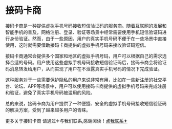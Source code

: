 # 接码卡商

接码卡商是一种提供虚拟手机号码接收短信验证码的服务商。随着互联网的发展和智能手机的普及，网络注册、登录、验证等场景中经常需要使用手机短信验证码进行身份验证。然而，由于一些原因，用户的真实手机号码不便于在一些场景中直接使用，这时就需要借助接码卡商提供的虚拟手机号码来接收验证码短信。

接码卡商通常会提供多个国家和地区的虚拟手机号码，用户可以根据自己的需求选择合适的号码。用户使用这些虚拟手机号码接收短信验证码后，接码卡商会将验证码消息转发给用户，从而实现了用户在不泄露真实手机号码的情况下完成验证。

这种服务对于一些需要保护隐私的用户来说非常有用，比如在一些新注册的社交平台、论坛、APP等场景中，用户可以使用接码卡商提供的虚拟手机号码来完成注册和验证，避免了真实手机号码被滥用的风险。

总的来说，接码卡商为用户提供了一种便捷、安全的虚拟手机号码接收短信验证码的解决方案，受到了越来越多用户的青睐。

更多关于接码卡商 请通过✈与我们联系,感谢阅读！[点我联系✈](https://pro.G208.com)